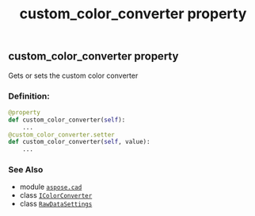 ﻿---
title: custom_color_converter property
second_title: Aspose.CAD for Python via .NET API References
description: 
type: docs
weight: 40
url: /python-net/aspose.cad/rawdatasettings/custom_color_converter/
is_root: false
---

## custom_color_converter property


Gets or sets the custom color converter
### Definition:
```python
@property
def custom_color_converter(self):
    ...
@custom_color_converter.setter
def custom_color_converter(self, value):
    ...
```

### See Also
* module [`aspose.cad`](../../)
* class [`IColorConverter`](/cad/python-net/aspose.cad/icolorconverter)
* class [`RawDataSettings`](/cad/python-net/aspose.cad/rawdatasettings)
